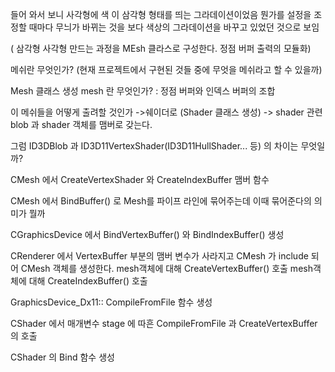 들어 와서 보니 사각형에 색 이 삼각형 형태를 띄는 그라데이션이었음 뭔가를 설정을 조정할 때마다 무늬가 바뀌는 것을 보다 색상의 그라데이션을 바꾸고 있었던 것으로 보임

( 삼각형 사각형 만드는 과정을 MEsh 클라스로 구성한다. 정점 버퍼 출력의 모듈화)

메쉬란 무엇인가? (현재 프로젝트에서 구현된 것들 중에 무엇을 메쉬라고 할 수 있을까)

 Mesh 클래스 생성
mesh 란 무엇인가? : 정점 버퍼와 인덱스 버퍼의 조합

이 메쉬들을 어떻게 출려할 것인가 ->쉐이더로 (Shader 클래스 생성) -> shader 관련 blob 과 shader 객체를 맴버로 갖는다. 

그럼 ID3DBlob 과 ID3D11VertexShader(ID3D11HullShader... 등) 의 차이는 무엇일까?

CMesh 에서 CreateVertexShader 와 CreateIndexBuffer 맴버 함수

CMesh 에서 BindBuffer() 로 Mesh를 파이프 라인에 묶어주는데 이때 묶어준다의 의미가 뭘까

CGraphicsDevice 에서 
BindVertexBuffer() 와 BindIndexBuffer() 생성

CRenderer 에서 VertexBuffer 부분의 맴버 변수가 사라지고 CMesh 가 include 되어 CMesh 객체를 생성한다. 
mesh객체에 대해 CreateVertexBuffer() 호출
mesh객체에 대해 CreateIndexBuffer() 호출

GraphicsDevice_Dx11:: CompileFromFile 함수 생성

CShader 에서 매개변수 stage 에 따흔 CompileFromFile 과 CreateVertexBuffer 의 호출

CShader 의 Bind 함수 생성

